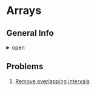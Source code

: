 # Arrays

## General Info
<details>
  <summary>open</summary>

### Initializing Arrays

```java
String[] fruits = new String[] {"Apple", "Grape", "Peach"};
```

```java
String[] fruits = {"Apple", "Grape", "Peach"};
```

```java
int[] array = new int[10];
Arrays.fill(array, 1);
```

```java 
int[] copy = Arrays.copyOf(array, array.size());
```

</details>

## Problems

1. [Remove overlapping intervals](https://github.com/LenarBad/interview-questions/blob/main/arrays/remove-overlapping-intervals.java)

